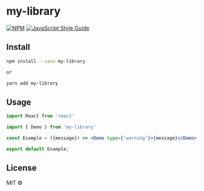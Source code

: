 # my-library

> 

[![NPM](https://img.shields.io/npm/v/my-library.svg)](https://www.npmjs.com/package/my-library) [![JavaScript Style Guide](https://img.shields.io/badge/code_style-standard-brightgreen.svg)](https://standardjs.com)

## Install

```bash
npm install --save my-library

or

yarn add my-library
```

## Usage

```jsx
import React from 'react'

import { Demo } from 'my-library'

const Example = ({message}) => <Demo type={'warning'}>{message}</Demo>;

export default Example;
```

## License

MIT © [](https://github.com/)
